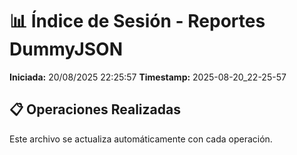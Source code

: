 # 📊 Índice de Sesión - Reportes DummyJSON

**Iniciada:** 20/08/2025 22:25:57
**Timestamp:** 2025-08-20_22-25-57

## 📋 Operaciones Realizadas

Este archivo se actualiza automáticamente con cada operación.

